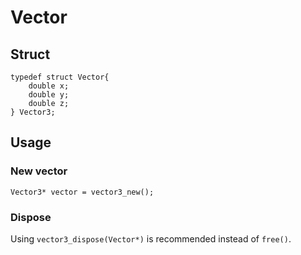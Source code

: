 # Vector

## Struct
```
typedef struct Vector{
	double x;
	double y;
	double z;
} Vector3;
```

## Usage
### New vector
`Vector3* vector = vector3_new();`

### Dispose
Using `vector3_dispose(Vector*)` is recommended instead of `free()`.